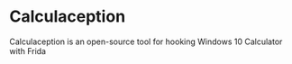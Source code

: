 # Calculaception
Calculaception is an open-source tool for hooking Windows 10 Calculator with Frida
